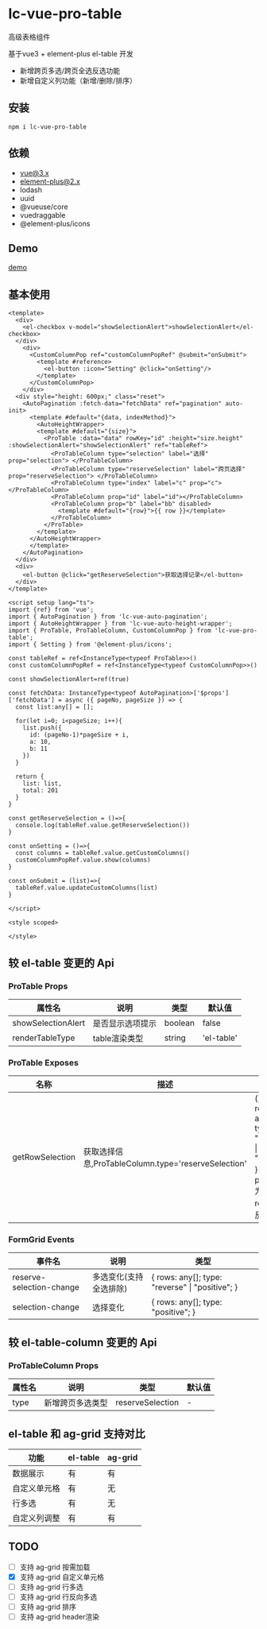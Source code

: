 # lc-vue-pro-table

高级表格组件

基于vue3 + element-plus el-table 开发

- 新增跨页多选/跨页全选反选功能
- 新增自定义列功能（新增/删除/排序）

## 安装

```
npm i lc-vue-pro-table
```

## 依赖

- vue@3.x
- element-plus@2.x
- lodash
- uuid
- @vueuse/core
- vuedraggable
- @element-plus/icons

## Demo

[demo](https://unpkg.com/lc-vue-pro-table/docs/.vitepress/dist/index.html)

## 基本使用

```vue
<template>
  <div>
    <el-checkbox v-model="showSelectionAlert">showSelectionAlert</el-checkbox>
  </div>
    <div>
      <CustomColumnPop ref="customColumnPopRef" @submit="onSubmit">
        <template #reference>
          <el-button :icon="Setting" @click="onSetting"/>
        </template>
      </CustomColumnPop>
    </div>
  <div style="height: 600px;" class="reset">
    <AutoPagination :fetch-data="fetchData" ref="pagination" auto-init>
      <template #default="{data, indexMethod}">
        <AutoHeightWrapper>
        <template #default="{size}">
          <ProTable :data="data" rowKey="id" :height="size.height" :showSelectionAlert="showSelectionAlert" ref="tableRef">
            <ProTableColumn type="selection" label="选择" prop="selection"> </ProTableColumn>
            <ProTableColumn type="reserveSelection" label="跨页选择" prop="reserveSelection"> </ProTableColumn>
            <ProTableColumn type="index" label="c" prop="c"></ProTableColumn>
            <ProTableColumn prop="id" label="id"></ProTableColumn>
            <ProTableColumn prop="b" label="bb" disabled>
              <template #default="{row}">{{ row }}</template>
            </ProTableColumn>
          </ProTable>
        </template>
      </AutoHeightWrapper>  
      </template>
    </AutoPagination>
  </div>
  <div>
    <el-button @click="getReserveSelection">获取选择记录</el-button>
  </div>
</template>

<script setup lang="ts">
import {ref} from 'vue';
import { AutoPagination } from 'lc-vue-auto-pagination';
import { AutoHeightWrapper } from 'lc-vue-auto-height-wrapper';
import { ProTable, ProTableColumn, CustomColumnPop } from 'lc-vue-pro-table';
import { Setting } from '@element-plus/icons';

const tableRef = ref<InstanceType<typeof ProTable>>()
const customColumnPopRef = ref<InstanceType<typeof CustomColumnPop>>()

const showSelectionAlert=ref(true)

const fetchData: InstanceType<typeof AutoPagination>['$props']['fetchData'] = async ({ pageNo, pageSize }) => {
  const list:any[] = [];

  for(let i=0; i<pageSize; i++){
    list.push({
      id: (pageNo-1)*pageSize + i,
      a: 10,
      b: 11
    })
  }

  return {
    list: list,
    total: 201
  }
}

const getReserveSelection = ()=>{
  console.log(tableRef.value.getReserveSelection())
}

const onSetting = ()=>{
  const columns = tableRef.value.getCustomColumns()
  customColumnPopRef.value.show(columns)
}

const onSubmit = (list)=>{
  tableRef.value.updateCustomColumns(list)
}

</script>

<style scoped>

</style>
```

## 较 el-table 变更的 Api

### ProTable Props

| 属性名 | 说明 | 类型 | 默认值 |
| ---- | ---- | ---- | ---- |
| showSelectionAlert | 是否显示选项提示 | boolean | false |
| renderTableType | table渲染类型 | string | 'el-table' | 'ag-grid' |

### ProTable Exposes

| 名称 | 描述 | 类型 |
| ---- | ---- | ---- |
| getRowSelection | 获取选择信息,ProTableColumn.type='reserveSelection' | () => \{ rows: any[]; type: "reverse" \| "positive"; \} ；positive 为正选；reverse为反选 |

### FormGrid Events

| 事件名 | 说明 | 类型 |
| ---- | ---- | ---- |
| reserve-selection-change | 多选变化(支持全选排除) | \{ rows: any[]; type: "reverse" \| "positive"; \} |
| selection-change | 选择变化 | \{ rows: any[]; type: "positive"; \} |


## 较 el-table-column 变更的 Api

### ProTableColumn Props

| 属性名 | 说明 | 类型 | 默认值 |
| ---- | ---- | ---- | ---- |
| type | 新增跨页多选类型 | reserveSelection | - |

## el-table 和 ag-grid 支持对比

| 功能 | el-table | ag-grid |
| ---- | ---- | ---- |
| 数据展示 | 有 | 有 |
| 自定义单元格 | 有 | 无 |
| 行多选 | 有 | 无 |
| 自定义列调整 | 有 | 有 |

## TODO

- [ ] 支持 ag-grid 按需加载
- [x] 支持 ag-grid 自定义单元格
- [ ] 支持 ag-grid 行多选
- [ ] 支持 ag-grid 行反向多选
- [ ] 支持 ag-grid 排序
- [ ] 支持 ag-grid header渲染